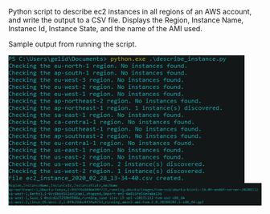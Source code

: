 Python script to describe ec2 instances in all regions of an AWS account, and write the output to a CSV file.
Displays the Region, Instance Name, Instanec Id, Instance State, and the name of the AMI used.


Sample output from running the script.

<img align="left" src="images/describe_ec2_example.PNG"><br/><br/><br/><br/><br/><br/>
<img align="left" src="images/describe_ec2_output.PNG">


